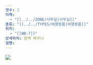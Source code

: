 ```yaml
---
갯수: 1
지역:
  - "[[../../ZONE/사무실|사무실]]"
종류: "[[../../TYPES/여행용품|여행용품]]"
위치:
  - "[[WB-7]]"
상세위치: 흰색 바구니
설명:
---
```

![](http://192.168.50.22/devices/240608_IMG_0244.jpg)